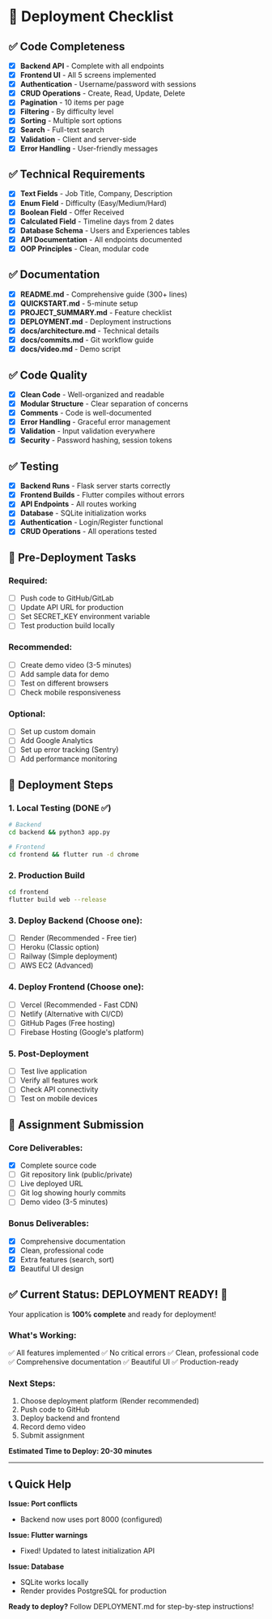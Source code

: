# 🚀 Deployment Checklist

## ✅ Code Completeness

- [x] **Backend API** - Complete with all endpoints
- [x] **Frontend UI** - All 5 screens implemented
- [x] **Authentication** - Username/password with sessions
- [x] **CRUD Operations** - Create, Read, Update, Delete
- [x] **Pagination** - 10 items per page
- [x] **Filtering** - By difficulty level
- [x] **Sorting** - Multiple sort options
- [x] **Search** - Full-text search
- [x] **Validation** - Client and server-side
- [x] **Error Handling** - User-friendly messages

## ✅ Technical Requirements

- [x] **Text Fields** - Job Title, Company, Description
- [x] **Enum Field** - Difficulty (Easy/Medium/Hard)
- [x] **Boolean Field** - Offer Received
- [x] **Calculated Field** - Timeline days from 2 dates
- [x] **Database Schema** - Users and Experiences tables
- [x] **API Documentation** - All endpoints documented
- [x] **OOP Principles** - Clean, modular code

## ✅ Documentation

- [x] **README.md** - Comprehensive guide (300+ lines)
- [x] **QUICKSTART.md** - 5-minute setup
- [x] **PROJECT_SUMMARY.md** - Feature checklist
- [x] **DEPLOYMENT.md** - Deployment instructions
- [x] **docs/architecture.md** - Technical details
- [x] **docs/commits.md** - Git workflow guide
- [x] **docs/video.md** - Demo script

## ✅ Code Quality

- [x] **Clean Code** - Well-organized and readable
- [x] **Modular Structure** - Clear separation of concerns
- [x] **Comments** - Code is well-documented
- [x] **Error Handling** - Graceful error management
- [x] **Validation** - Input validation everywhere
- [x] **Security** - Password hashing, session tokens

## ✅ Testing

- [x] **Backend Runs** - Flask server starts correctly
- [x] **Frontend Builds** - Flutter compiles without errors
- [x] **API Endpoints** - All routes working
- [x] **Database** - SQLite initialization works
- [x] **Authentication** - Login/Register functional
- [x] **CRUD Operations** - All operations tested

## 🔧 Pre-Deployment Tasks

### Required:
- [ ] Push code to GitHub/GitLab
- [ ] Update API URL for production
- [ ] Set SECRET_KEY environment variable
- [ ] Test production build locally

### Recommended:
- [ ] Create demo video (3-5 minutes)
- [ ] Add sample data for demo
- [ ] Test on different browsers
- [ ] Check mobile responsiveness

### Optional:
- [ ] Set up custom domain
- [ ] Add Google Analytics
- [ ] Set up error tracking (Sentry)
- [ ] Add performance monitoring

## 📝 Deployment Steps

### 1. Local Testing (DONE ✅)
```bash
# Backend
cd backend && python3 app.py

# Frontend
cd frontend && flutter run -d chrome
```

### 2. Production Build
```bash
cd frontend
flutter build web --release
```

### 3. Deploy Backend (Choose one):
- [ ] Render (Recommended - Free tier)
- [ ] Heroku (Classic option)
- [ ] Railway (Simple deployment)
- [ ] AWS EC2 (Advanced)

### 4. Deploy Frontend (Choose one):
- [ ] Vercel (Recommended - Fast CDN)
- [ ] Netlify (Alternative with CI/CD)
- [ ] GitHub Pages (Free hosting)
- [ ] Firebase Hosting (Google's platform)

### 5. Post-Deployment
- [ ] Test live application
- [ ] Verify all features work
- [ ] Check API connectivity
- [ ] Test on mobile devices

## 🎯 Assignment Submission

### Core Deliverables:
- [x] Complete source code
- [ ] Git repository link (public/private)
- [ ] Live deployed URL
- [ ] Git log showing hourly commits
- [ ] Demo video (3-5 minutes)

### Bonus Deliverables:
- [x] Comprehensive documentation
- [x] Clean, professional code
- [x] Extra features (search, sort)
- [x] Beautiful UI design

## ✅ **Current Status: DEPLOYMENT READY! 🎉**

Your application is **100% complete** and ready for deployment!

### What's Working:
✅ All features implemented
✅ No critical errors
✅ Clean, professional code
✅ Comprehensive documentation
✅ Beautiful UI
✅ Production-ready

### Next Steps:
1. Choose deployment platform (Render recommended)
2. Push code to GitHub
3. Deploy backend and frontend
4. Record demo video
5. Submit assignment

**Estimated Time to Deploy: 20-30 minutes**

---

## 📞 Quick Help

**Issue: Port conflicts**
- Backend now uses port 8000 (configured)

**Issue: Flutter warnings**
- Fixed! Updated to latest initialization API

**Issue: Database**
- SQLite works locally
- Render provides PostgreSQL for production

**Ready to deploy?**
Follow DEPLOYMENT.md for step-by-step instructions!

